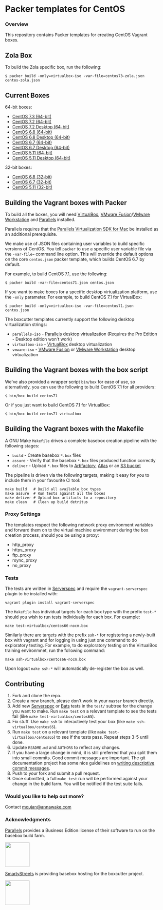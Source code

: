 # Packer templates for CentOS

### Overview

This repository contains Packer templates for creating CentOS Vagrant boxes.

## Zola Box

To build the Zola specific box, run the following:

    $ packer build -only=virtualbox-iso -var-file=centos73-zola.json centos-zola.json

## Current Boxes

64-bit boxes:

* [CentOS 7.3 (64-bit)](https://atlas.hashicorp.com/boxcutter/boxes/centos73)
* [CentOS 7.2 (64-bit)](https://atlas.hashicorp.com/boxcutter/boxes/centos72)
* [CentOS 7.2 Desktop (64-bit)](https://atlas.hashicorp.com/boxcutter/boxes/centos72-desktop)
* [CentOS 6.8 (64-bit)](https://atlas.hashicorp.com/boxcutter/boxes/centos68)
* [CentOS 6.8 Desktop (64-bit)](https://atlas.hashicorp.com/boxcutter/boxes/centos68-desktop)
* [CentOS 6.7 (64-bit)](https://atlas.hashicorp.com/boxcutter/boxes/centos67)
* [CentOS 6.7 Desktop (64-bit)](https://atlas.hashicorp.com/boxcutter/boxes/centos67-desktop)
* [CentOS 5.11 (64-bit)](https://atlas.hashicorp.com/boxcutter/boxes/centos511)
* [CentOS 5.11 Desktop (64-bit)](https://atlas.hashicorp.com/boxcutter/boxes/centos511-desktop)

32-bit boxes:

* [CentOS 6.8 (32-bit)](https://atlas.hashicorp.com/boxcutter/boxes/centos68-i386)
* [CentOS 6.7 (32-bit)](https://atlas.hashicorp.com/boxcutter/boxes/centos67-i386)
* [CentOS 5.11 (32-bit)](https://atlas.hashicorp.com/boxcutter/boxes/centos511-i386)

## Building the Vagrant boxes with Packer

To build all the boxes, you will need [VirtualBox](https://www.virtualbox.org/wiki/Downloads),
[VMware Fusion](https://www.vmware.com/products/fusion)/[VMware Workstation](https://www.vmware.com/products/workstation) and
[Parallels](http://www.parallels.com/products/desktop/whats-new/) installed.

Parallels requires that the
[Parallels Virtualization SDK for Mac](http://www.parallels.com/downloads/desktop)
be installed as an additional prerequisite.

We make use of JSON files containing user variables to build specific versions of CentOS.
You tell `packer` to use a specific user variable file via the `-var-file=` command line
option.  This will override the default options on the core `centos.json` packer template,
which builds CentOS 6.7 by default.

For example, to build CentOS 7.1, use the following:

    $ packer build -var-file=centos71.json centos.json

If you want to make boxes for a specific desktop virtualization platform, use the `-only`
parameter.  For example, to build CentOS 7.1 for VirtualBox:

    $ packer build -only=virtualbox-iso -var-file=centos71.json centos.json

The boxcutter templates currently support the following desktop virtualization strings:

* `parallels-iso` - [Parallels](http://www.parallels.com/products/desktop/whats-new/) desktop virtualization (Requires the Pro Edition - Desktop edition won't work)
* `virtualbox-iso` - [VirtualBox](https://www.virtualbox.org/wiki/Downloads) desktop virtualization
* `vmware-iso` - [VMware Fusion](https://www.vmware.com/products/fusion) or [VMware Workstation](https://www.vmware.com/products/workstation) desktop virtualization

## Building the Vagrant boxes with the box script

We've also provided a wrapper script `bin/box` for ease of use, so alternatively, you can use
the following to build CentOS 7.1 for all providers:

    $ bin/box build centos71

Or if you just want to build CentOS 7.1 for VirtualBox:

    $ bin/box build centos71 virtualbox

## Building the Vagrant boxes with the Makefile

A GNU Make `Makefile` drives a complete basebox creation pipeline with the following stages:

* `build` - Create basebox `*.box` files
* `assure` - Verify that the basebox `*.box` files produced function correctly
* `deliver` - Upload `*.box` files to [Artifactory](https://www.jfrog.com/confluence/display/RTF/Vagrant+Repositories), [Atlas](https://atlas.hashicorp.com/) or an [S3 bucket](https://aws.amazon.com/s3/)

The pipeline is driven via the following targets, making it easy for you to include them
in your favourite CI tool:

    make build   # Build all available box types
    make assure  # Run tests against all the boxes
    make deliver # Upload box artifacts to a repository
    make clean   # Clean up build detritus

### Proxy Settings

The templates respect the following network proxy environment variables
and forward them on to the virtual machine environment during the box creation
process, should you be using a proxy:

* http_proxy
* https_proxy
* ftp_proxy
* rsync_proxy
* no_proxy

### Tests

The tests are written in [Serverspec](http://serverspec.org) and require the
`vagrant-serverspec` plugin to be installed with:

    vagrant plugin install vagrant-serverspec

The `Makefile` has individual targets for each box type with the prefix
`test-*` should you wish to run tests individually for each box.  For example:

    make test-virtualbox/centos66-nocm.box

Similarly there are targets with the prefix `ssh-*` for registering a
newly-built box with vagrant and for logging in using just one command to
do exploratory testing.  For example, to do exploratory testing
on the VirtualBox training environmnet, run the following command:

    make ssh-virtualbox/centos66-nocm.box

Upon logout `make ssh-*` will automatically de-register the box as well.

## Contributing


1. Fork and clone the repo.
2. Create a new branch, please don't work in your `master` branch directly.
3. Add new [Serverspec](http://serverspec.org/) or [Bats](https://blog.engineyard.com/2014/bats-test-command-line-tools) tests in the `test/` subtree for the change you want to make.  Run `make test` on a relevant template to see the tests fail (like `make test-virtualbox/centos65`).
4. Fix stuff.  Use `make ssh` to interactively test your box (like `make ssh-virtualbox/centos65`).
5. Run `make test` on a relevant template (like `make test-virtualbox/centos65`) to see if the tests pass.  Repeat steps 3-5 until done.
6. Update `README.md` and `AUTHORS` to reflect any changes.
7. If you have a large change in mind, it is still preferred that you split them into small commits.  Good commit messages are important.  The git documentation project has some nice guidelines on [writing descriptive commit messages](http://git-scm.com/book/ch5-2.html#Commit-Guidelines).
8. Push to your fork and submit a pull request.
9. Once submitted, a full `make test` run will be performed against your change in the build farm.  You will be notified if the test suite fails.

### Would you like to help out more?

Contact moujan@annawake.com

### Acknowledgments

[Parallels](http://www.parallels.com/) provides a Business Edition license of
their software to run on the basebox build farm.

<img src="http://www.parallels.com/fileadmin/images/corporate/brand-assets/images/logo-knockout-on-red.jpg" width="80">

[SmartyStreets](http://www.smartystreets.com) is providing basebox hosting for the boxcutter project.

<img src="https://d79i1fxsrar4t.cloudfront.net/images/brand/smartystreets.65887aa3.png" width="80">
